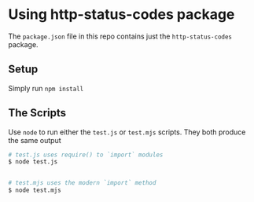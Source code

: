 # Using http-status-codes package

The `package.json` file in this repo contains just the `http-status-codes` package.

## Setup

Simply run `npm install`

## The Scripts

Use `node` to run either the `test.js` or `test.mjs` scripts. They both produce the same output

```bash
# test.js uses require() to `import` modules
$ node test.js


# test.mjs uses the modern `import` method
$ node test.mjs
```

